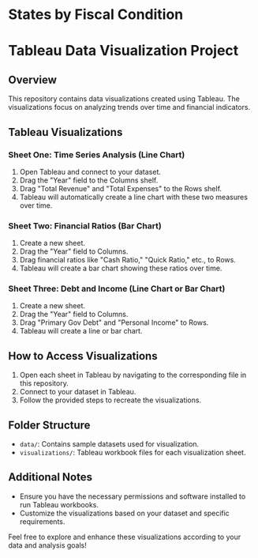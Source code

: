 # States by Fiscal Condition

# Tableau Data Visualization Project

## Overview

This repository contains data visualizations created using Tableau. The visualizations focus on analyzing trends over time and financial indicators.

## Tableau Visualizations

### Sheet One: Time Series Analysis (Line Chart)

1. Open Tableau and connect to your dataset.
2. Drag the "Year" field to the Columns shelf.
3. Drag "Total Revenue" and "Total Expenses" to the Rows shelf.
4. Tableau will automatically create a line chart with these two measures over time.

### Sheet Two: Financial Ratios (Bar Chart)

1. Create a new sheet.
2. Drag the "Year" field to Columns.
3. Drag financial ratios like "Cash Ratio," "Quick Ratio," etc., to Rows.
4. Tableau will create a bar chart showing these ratios over time.

### Sheet Three: Debt and Income (Line Chart or Bar Chart)

1. Create a new sheet.
2. Drag the "Year" field to Columns.
3. Drag "Primary Gov Debt" and "Personal Income" to Rows.
4. Tableau will create a line or bar chart.

## How to Access Visualizations

1. Open each sheet in Tableau by navigating to the corresponding file in this repository.
2. Connect to your dataset in Tableau.
3. Follow the provided steps to recreate the visualizations.

## Folder Structure

- `data/`: Contains sample datasets used for visualization.
- `visualizations/`: Tableau workbook files for each visualization sheet.

## Additional Notes

- Ensure you have the necessary permissions and software installed to run Tableau workbooks.
- Customize the visualizations based on your dataset and specific requirements.

Feel free to explore and enhance these visualizations according to your data and analysis goals!

